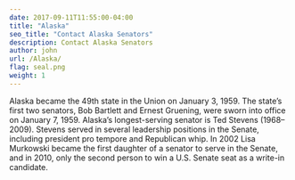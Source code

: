```yaml
---
date: 2017-09-11T11:55:00-04:00
title: "Alaska"
seo_title: "Contact Alaska Senators"
description: Contact Alaska Senators
author: john
url: /Alaska/
flag: seal.png
weight: 1
---
```

Alaska became the 49th state in the Union on January 3, 1959. The state’s first two senators, Bob Bartlett and Ernest Gruening, were sworn into office on January 7, 1959. Alaska’s longest-serving senator is Ted Stevens (1968–2009). Stevens served in several leadership positions in the Senate, including president pro tempore and Republican whip. In 2002 Lisa Murkowski became the first daughter of a senator to serve in the Senate, and in 2010, only the second person to win a U.S. Senate seat as a write-in candidate.